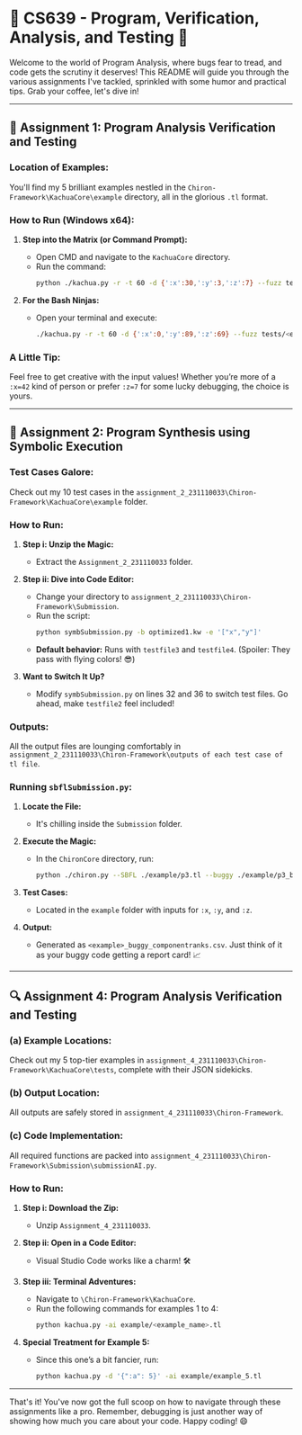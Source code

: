 # 🚀 CS639 - Program, Verification, Analysis, and Testing 🧪

Welcome to the world of Program Analysis, where bugs fear to tread, and code gets the scrutiny it deserves! This README will guide you through the various assignments I've tackled, sprinkled with some humor and practical tips. Grab your coffee, let's dive in!

---

## 📝 Assignment 1: Program Analysis Verification and Testing

### Location of Examples:
You'll find my 5 brilliant examples nestled in the `Chiron-Framework\KachuaCore\example` directory, all in the glorious `.tl` format.

### How to Run (Windows x64):
1. **Step into the Matrix (or Command Prompt):**
   - Open CMD and navigate to the `KachuaCore` directory.
   - Run the command:
     ```bash
     python ./kachua.py -r -t 60 -d {':x':30,':y':3,':z':7} --fuzz tests/<example_name>.tl
     ```

2. **For the Bash Ninjas:**
   - Open your terminal and execute:
     ```bash
     ./kachua.py -r -t 60 -d {':x':0,':y':89,':z':69} --fuzz tests/<example_name>.tl
     ```

### A Little Tip:
Feel free to get creative with the input values! Whether you’re more of a `:x=42` kind of person or prefer `:z=7` for some lucky debugging, the choice is yours.

---

## 🤔 Assignment 2: Program Synthesis using Symbolic Execution

### Test Cases Galore:
Check out my 10 test cases in the `assignment_2_231110033\Chiron-Framework\KachuaCore\example` folder.

### How to Run:

1. **Step i: Unzip the Magic:**
   - Extract the `Assignment_2_231110033` folder.
   
2. **Step ii: Dive into Code Editor:**
   - Change your directory to `assignment_2_231110033\Chiron-Framework\Submission`.
   - Run the script:
     ```bash
     python symbSubmission.py -b optimized1.kw -e '["x","y"]'
     ```
   - **Default behavior:** Runs with `testfile3` and `testfile4`. (Spoiler: They pass with flying colors! 😎)

3. **Want to Switch It Up?**
   - Modify `symbSubmission.py` on lines 32 and 36 to switch test files. Go ahead, make `testfile2` feel included!

### Outputs:
All the output files are lounging comfortably in `assignment_2_231110033\Chiron-Framework\outputs of each test case of tl file`.

### Running `sbflSubmission.py`:
1. **Locate the File:**
   - It's chilling inside the `Submission` folder.
   
2. **Execute the Magic:**
   - In the `ChironCore` directory, run:
     ```bash
     python ./chiron.py --SBFL ./example/p3.tl --buggy ./example/p3_buggy.tl -vars '["x", "y", "z"]' --timeout 10 --ntests 20 --popsize 20 --cxpb 1.0 --mutpb 1.0 --ngen 20 --verbose True
     ```

3. **Test Cases:**
   - Located in the `example` folder with inputs for `:x`, `:y`, and `:z`.

4. **Output:**
   - Generated as `<example>_buggy_componentranks.csv`. Just think of it as your buggy code getting a report card! 📈

---

## 🔍 Assignment 4: Program Analysis Verification and Testing

### (a) Example Locations:
Check out my 5 top-tier examples in `assignment_4_231110033\Chiron-Framework\KachuaCore\tests`, complete with their JSON sidekicks.

### (b) Output Location:
All outputs are safely stored in `assignment_4_231110033\Chiron-Framework`.

### (c) Code Implementation:
All required functions are packed into `assignment_4_231110033\Chiron-Framework\Submission\submissionAI.py`.

### How to Run:

1. **Step i: Download the Zip:**
   - Unzip `Assignment_4_231110033`.

2. **Step ii: Open in a Code Editor:**
   - Visual Studio Code works like a charm! 🛠️

3. **Step iii: Terminal Adventures:**
   - Navigate to `\Chiron-Framework\KachuaCore`.
   - Run the following commands for examples 1 to 4:
     ```bash
     python kachua.py -ai example/<example_name>.tl
     ```

4. **Special Treatment for Example 5:**
   - Since this one’s a bit fancier, run:
     ```bash
     python kachua.py -d '{":a": 5}' -ai example/example_5.tl
     ```

---

That's it! You've now got the full scoop on how to navigate through these assignments like a pro. Remember, debugging is just another way of showing how much you care about your code. Happy coding! 😄
